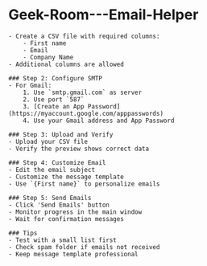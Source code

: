 # Geek-Room---Email-Helper

    - Create a CSV file with required columns:
        - First name
        - Email
        - Company Name
    - Additional columns are allowed
    
    ### Step 2: Configure SMTP
    - For Gmail:
        1. Use `smtp.gmail.com` as server
        2. Use port `587`
        3. [Create an App Password](https://myaccount.google.com/apppasswords)
        4. Use your Gmail address and App Password
    
    ### Step 3: Upload and Verify
    - Upload your CSV file
    - Verify the preview shows correct data
    
    ### Step 4: Customize Email
    - Edit the email subject
    - Customize the message template
    - Use `{First name}` to personalize emails
    
    ### Step 5: Send Emails
    - Click 'Send Emails' button
    - Monitor progress in the main window
    - Wait for confirmation messages
    
    ### Tips
    - Test with a small list first
    - Check spam folder if emails not received
    - Keep message template professional
